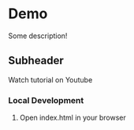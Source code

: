 # Demo

Some description!

## Subheader

Watch tutorial on Youtube

### Local Development

1. Open index.html in your browser
